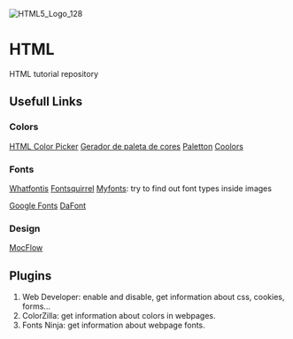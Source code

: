 ![HTML5_Logo_128](https://github.com/ElmarUhl/HTML/assets/157088447/829b48c8-d4c2-4732-90a7-8e25a954195e)

# HTML
HTML tutorial repository

## Usefull Links

### Colors

[HTML Color Picker](https://www.w3schools.com/colors/colors_picker.asp)
[Gerador de paleta de cores](https://color.adobe.com/pt/)
[Paletton](https://paletton.com/#uid=33g0F0ksDvKhQFNn1zmvOqf--kH)
[Coolors](https://coolors.co/)

### Fonts
[Whatfontis](https://www.whatfontis.com/) [Fontsquirrel](https://www.fontsquirrel.com/) [Myfonts](https://www.myfonts.com/): try to find out font types inside images

[Google Fonts](https://fonts.google.com/) [DaFont](https://www.dafont.com/pt/)

### Design

[MocFlow](https://mockflow.com/)

## Plugins
1. Web Developer: enable and disable, get information about css, cookies, forms...
2. ColorZilla: get information about colors in webpages.
3. Fonts Ninja: get information about webpage fonts.

